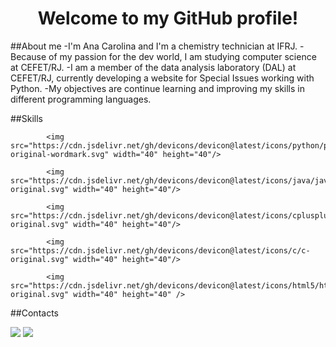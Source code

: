 <h1 align="center"> Welcome to my GitHub profile! </h1>
##About me
-I'm Ana Carolina and I'm a chemistry technician at IFRJ.
-Because of my passion for the dev world, I am studying computer science at CEFET/RJ.
-I am a member of the data analysis laboratory (DAL) at CEFET/RJ, currently developing a website for Special Issues working with Python.
-My objectives are continue learning and improving my skills in different programming languages.

##Skills

            <img src="https://cdn.jsdelivr.net/gh/devicons/devicon@latest/icons/python/python-original-wordmark.svg" width="40" height="40"/>
          
            <img src="https://cdn.jsdelivr.net/gh/devicons/devicon@latest/icons/java/java-original.svg" width="40" height="40"/>
          
            <img src="https://cdn.jsdelivr.net/gh/devicons/devicon@latest/icons/cplusplus/cplusplus-original.svg" width="40" height="40"/>
          
            <img src="https://cdn.jsdelivr.net/gh/devicons/devicon@latest/icons/c/c-original.svg" width="40" height="40"/>
          
            <img src="https://cdn.jsdelivr.net/gh/devicons/devicon@latest/icons/html5/html5-original.svg" width="40" height="40" />

##Contacts
<div>

<a href = "anacarolina.sacoelho@gmail.com"><img loading="lazy" src="https://img.shields.io/badge/Gmail-D14836?style=for-the-badge&logo=gmail&logoColor=white" target="_blank"></a>
<a href="https://www.linkedin.com/in/ana-carolina-sá-834448276/" target="_blank"><img loading="lazy" src="https://img.shields.io/badge/-LinkedIn-%230077B5?style=for-the-badge&logo=linkedin&logoColor=white" target="_blank"></a>   
</div>

